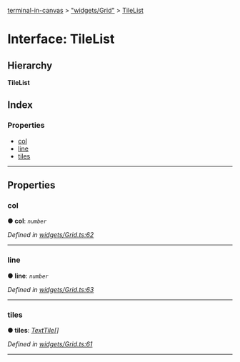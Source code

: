 [terminal-in-canvas](../README.md) > ["widgets/Grid"](../modules/_widgets_grid_.md) > [TileList](../interfaces/_widgets_grid_.tilelist.md)

# Interface: TileList

## Hierarchy

**TileList**

## Index

### Properties

* [col](_widgets_grid_.tilelist.md#col)
* [line](_widgets_grid_.tilelist.md#line)
* [tiles](_widgets_grid_.tilelist.md#tiles)

---

## Properties

<a id="col"></a>

###  col

**● col**: *`number`*

*Defined in [widgets/Grid.ts:62](https://github.com/danikaze/terminal-in-canvas/blob/a5ea4f7/src/widgets/Grid.ts#L62)*

___
<a id="line"></a>

###  line

**● line**: *`number`*

*Defined in [widgets/Grid.ts:63](https://github.com/danikaze/terminal-in-canvas/blob/a5ea4f7/src/widgets/Grid.ts#L63)*

___
<a id="tiles"></a>

###  tiles

**● tiles**: *[TextTile](_terminal_.texttile.md)[]*

*Defined in [widgets/Grid.ts:61](https://github.com/danikaze/terminal-in-canvas/blob/a5ea4f7/src/widgets/Grid.ts#L61)*

___

